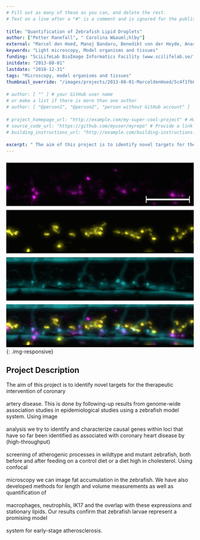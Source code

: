 ```yaml
---
# Fill out as many of these as you can, and delete the rest.
# Text on a line after a "#" is a comment and is ignored for the published page.

title: "Quantification of Zebrafish Lipid Droplets"
author: ["Petter Ranefall", " Carolina W&auml;hlby"]
external: "Marcel den Hoed, Manoj Bandaru, Benedikt von der Heyde, Anastasia Emmanouilidou - Dept. of Medical Sciences and SciLifeLab, UU"
keywords: "Light microscopy, Model organisms and tissues"
funding: "SciLifeLab BioImage Informatics Facility (www.scilifelab.se/facilities/bioimage-informatics)"
initdate: "2013-08-01"
lastdate: "2018-12-31"
tags: "Microscopy, model organisms and tissues"
thumbnail_override: "/images/projects/2013-08-01-MarceldenHoed/5c4f1fb8c3873.png"

# author: [ "" ] # your GitHub user name
# or make a list if there is more than one author
# author: [ "@person1", "@person2", "person without GitHub account" ]

# project_homepage_url: "http://example.com/my-super-cool-project" # Homepage for this project
# source_code_url: "https://github.com/myuser/myrepo" # Provide a link to your code
# building_instructions_url: "http://example.com/building-instructions.pdf" # how to build the model out of LEGO (*not* how to build the source code)

excerpt: " The aim of this project is to identify novel targets for the therapeutic intervention of coronary  artery disease. This is done by following-up results from genome-wide association studies in epidemi..."
---
```


![Quantification of Zebrafish Lipid Droplets](/images/projects/2013-08-01-MarceldenHoed/5c4f1fb8c3873.png){: .img-responsive}
## Project Description
 The aim of this project is to identify novel targets for the therapeutic intervention of coronary <br/><br/>artery disease. This is done by following-up results from genome-wide association studies in epidemiological studies using a zebrafish model system. Using image <br/><br/>analysis we try to identify and characterize causal genes within loci that have so far been identified as associated with coronary heart disease by (high-throughput) <br/><br/>screening of atherogenic processes in wildtype and mutant zebrafish, both before and after feeding on a control diet or a diet high in cholesterol. Using confocal <br/><br/>microscopy we can image fat accumulation in the zebrafish. We have also developed methods for length and volume measurements as well as quantification of <br/><br/>macrophages, neutrophils, IK17 and the overlap with these expressions and stationary lipids. Our results confirm that zebrafish larvae represent a promising model <br/><br/>system for early-stage atherosclerosis. 
